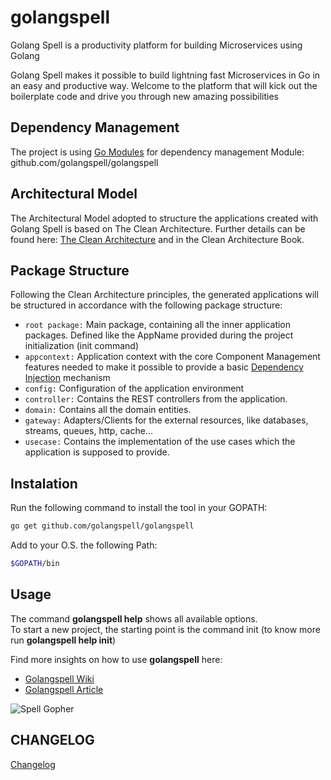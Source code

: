 # golangspell

Golang Spell is a productivity platform for building Microservices using Golang

Golang Spell makes it possible to build lightning fast Microservices in Go 
in an easy and productive way.
Welcome to the platform that will kick out the boilerplate code 
and drive you through new amazing possibilities

## Dependency Management

The project is using [Go Modules](https://blog.golang.org/using-go-modules) for dependency management
Module: github.com/golangspell/golangspell

## Architectural Model

The Architectural Model adopted to structure the applications created with Golang Spell is based on The Clean Architecture.
Further details can be found here: [The Clean Architecture](https://8thlight.com/blog/uncle-bob/2012/08/13/the-clean-architecture.html) and in the Clean Architecture Book.

## Package Structure

Following the Clean Architecture principles, the generated applications will be structured in accordance with the following package structure:

* `root package:` Main package, containing all the inner application packages. Defined like the AppName provided during the project initialization (init command)
* `appcontext:` Application context with the core Component Management features needed to make it possible to provide a basic [Dependency Injection](https://www.martinfowler.com/articles/injection.html) mechanism
* `config:` Configuration of the application environment
* `controller:` Contains the REST controllers from the application.
* `domain:` Contains all the domain entities.
* `gateway:` Adapters/Clients for the external resources, like databases, streams, queues, http, cache...
* `usecase:` Contains the implementation of the use cases which the application is supposed to provide.

## Instalation

Run the following command to install the tool in your GOPATH:

```bash
go get github.com/golangspell/golangspell
```

Add to your O.S. the following Path:

```bash
$GOPATH/bin
```

## Usage

The command **golangspell help** shows all available options.  
To start a new project, the starting point is the command init (to know more run **golangspell help init**)

Find more insights on how to use **golangspell** here:

* [Golangspell Wiki](https://github.com/golangspell/golangspell/wiki)
* [Golangspell Article](https://medium.com/golangspell-go-fast-small-and-productive/go-fast-small-and-productive-with-golangspell-be193c65a382)

![Spell Gopher](http://derobgfa8qo3s.cloudfront.net/images/gopher_spell.png)

## CHANGELOG
[Changelog](CHANGELOG.md)
